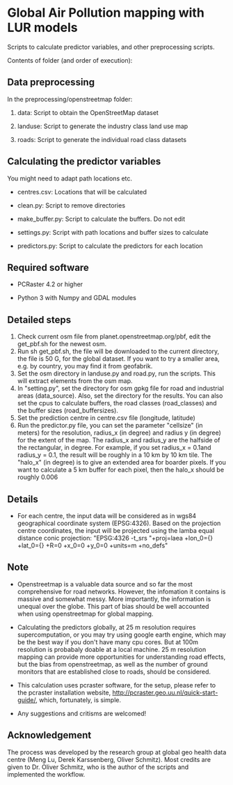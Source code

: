 # Global Air Pollution mapping with LUR models


Scripts to calculate predictor variables, and other preprocessing scripts. 


Contents of folder (and order of execution):

## Data preprocessing

In the preprocessing/openstreetmap folder:

  1. data: Script to obtain the OpenStreetMap dataset

  2. landuse: Script to generate the industry class land use map

  3. roads: Script to generate the individual road class datasets

## Calculating the predictor variables

You might need to adapt path locations etc.

  * centres.csv: Locations that will be calculated

  * clean.py: Script to remove directories

  * make_buffer.py: Script to calculate the buffers. Do not edit

  * settings.py: Script with path locations and buffer sizes to calculate

  * predictors.py: Script to calculate the predictors for each location


## Required software

  * PCRaster 4.2 or higher

  * Python 3 with Numpy and GDAL modules

## Detailed steps
  1. Check current osm file from planet.openstreetmap.org/pbf, edit the get_pbf.sh for the newest osm. 
  2. Run sh get_pbf.sh, the file will be downloaded to the current directory, the file is 50 G, for the global dataset. If you want to try a smaller area, e.g. by country, you may find it from geofabrik.
  3. Set the osm directory in landuse.py and road.py, run the scripts. This will extract elements from the osm map. 
  4. In "setting.py", set the directory for osm gpkg file for road and industrial areas (data_source). Also, set the directory for the results. You can also set the cpus to calculate buffers, the road classes (road_classes) and the buffer sizes (road_buffersizes). 
  5. Set the prediction centre in centre.csv file (longitude, latitude)
  6. Run the predictor.py file, you can set the parameter "cellsize" (in meters) for the resolution, radius_x (in degree) and radius y (in degree) for the extent of the map. The radius_x and radius_y are the halfside of the rectangular, in degree. For example, if you set radius_x = 0.1and radius_y = 0.1, the result will be roughly in a 10 km by 10 km tile. The "halo_x" (in degree) is to give an extended area for boarder pixels. If you want to calculate a 5 km buffer for each pixel, then the halo_x should be roughly 0.006


## Details
  * For each centre, the input data will be considered as in wgs84 geographical coordinate system (EPSG:4326). Based on the projection centre coordinates, the input will be projected using the lamba equal distance conic projection: "EPSG:4326 -t_srs "+proj=laea +lon_0={} +lat_0={} +R=0 +x_0=0 +y_0=0 +units=m +no_defs"
  


## Note
* Openstreetmap is a valuable data source and so far the most comprehensive for road networks. However, the infomation it contains is massive and somewhat messy. More importantly, the information is unequal over the globe. This part of bias should be well accounted when using openstreetmap for global mapping.

* Calculating the predictors globally, at 25 m resolution requires supercomputation, or you may try using google earth engine, which may be the best way if you don't have many cpu cores. But at 100m resolution is probabaly doable at a local machine. 25 m resolution mapping can provide more opportunities for understanding road effects, but the bias from openstreetmap, as well as the number of ground monitors that are established close to roads, should be considered.  

* This calculation uses pcraster software, for the setup, please refer to the pcraster installation website, http://pcraster.geo.uu.nl/quick-start-guide/, which, fortunately, is simple.

* Any suggestions and critisms are welcomed! 

## Acknowledgement
The process was developed by the research group at global geo health data centre (Meng Lu, Derek Karssenberg, Oliver Schmitz). Most credits are given to Dr. Oliver Schmitz, who is the author of the scripts and implemented the workflow. 
